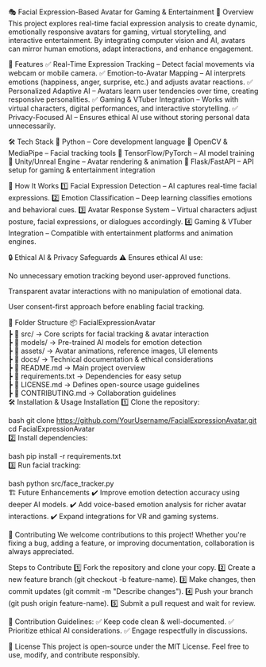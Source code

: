 🎭 Facial Expression-Based Avatar for Gaming & Entertainment
📌 Overview
This project explores real-time facial expression analysis to create dynamic, emotionally responsive avatars for gaming, virtual storytelling, and interactive entertainment. By integrating computer vision and AI, avatars can mirror human emotions, adapt interactions, and enhance engagement.

🚀 Features
✅ Real-Time Expression Tracking – Detect facial movements via webcam or mobile camera. ✅ Emotion-to-Avatar Mapping – AI interprets emotions (happiness, anger, surprise, etc.) and adjusts avatar reactions. ✅ Personalized Adaptive AI – Avatars learn user tendencies over time, creating responsive personalities. ✅ Gaming & VTuber Integration – Works with virtual characters, digital performances, and interactive storytelling. ✅ Privacy-Focused AI – Ensures ethical AI use without storing personal data unnecessarily.

🛠 Tech Stack
🔹 Python – Core development language 🔹 OpenCV & MediaPipe – Facial tracking tools 🔹 TensorFlow/PyTorch – AI model training 🔹 Unity/Unreal Engine – Avatar rendering & animation 🔹 Flask/FastAPI – API setup for gaming & entertainment integration

🔄 How It Works
1️⃣ Facial Expression Detection – AI captures real-time facial expressions. 2️⃣ Emotion Classification – Deep learning classifies emotions and behavioral cues. 3️⃣ Avatar Response System – Virtual characters adjust posture, facial expressions, or dialogues accordingly. 4️⃣ Gaming & VTuber Integration – Compatible with entertainment platforms and animation engines.

🔒 Ethical AI & Privacy Safeguards
⚠️ Ensures ethical AI use:

No unnecessary emotion tracking beyond user-approved functions.

Transparent avatar interactions with no manipulation of emotional data.

User consent-first approach before enabling facial tracking.

📂 Folder Structure
📦 FacialExpressionAvatar  
 ┣ 📂 src/                   → Core scripts for facial tracking & avatar interaction  
 ┣ 📂 models/                → Pre-trained AI models for emotion detection  
 ┣ 📂 assets/                → Avatar animations, reference images, UI elements  
 ┣ 📂 docs/                  → Technical documentation & ethical considerations  
 ┣ 📜 README.md              → Main project overview  
 ┣ 📜 requirements.txt       → Dependencies for easy setup  
 ┣ 📜 LICENSE.md             → Defines open-source usage guidelines  
 ┣ 📜 CONTRIBUTING.md        → Collaboration guidelines  
🛠 Installation & Usage
Installation
1️⃣ Clone the repository:

bash
git clone https://github.com/YourUsername/FacialExpressionAvatar.git  
cd FacialExpressionAvatar  
2️⃣ Install dependencies:

bash
pip install -r requirements.txt  
3️⃣ Run facial tracking:

bash
python src/face_tracker.py  
🏗 Future Enhancements
✔️ Improve emotion detection accuracy using deeper AI models. ✔️ Add voice-based emotion analysis for richer avatar interactions. ✔️ Expand integrations for VR and gaming systems.

🤝 Contributing
We welcome contributions to this project! Whether you're fixing a bug, adding a feature, or improving documentation, collaboration is always appreciated.

Steps to Contribute
1️⃣ Fork the repository and clone your copy. 2️⃣ Create a new feature branch (git checkout -b feature-name). 3️⃣ Make changes, then commit updates (git commit -m "Describe changes"). 4️⃣ Push your branch (git push origin feature-name). 5️⃣ Submit a pull request and wait for review.

📌 Contribution Guidelines: ✅ Keep code clean & well-documented. ✅ Prioritize ethical AI considerations. ✅ Engage respectfully in discussions.

📜 License
This project is open-source under the MIT License. Feel free to use, modify, and contribute responsibly.

